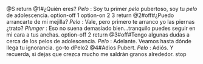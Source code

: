 @S
return
@1#¿Quién eres?
_Pelo_ : Soy tu primer *pelo* pubertoso, soy tu *pelo* de adolescencia.
option-off 1
option-on 2 3
return
@2#off#¿Puedo arrancarte de mi mejilla?
_Pelo_ : Vale, pero primero te arranco yo las piernas ¿trato?
_Plunger_ : Eso no suena demasiado bien...tranquilo puedes seguir en mi cara a tus anchas.
option-off 2
return
@3#off#Tengo algunas dudas a cerca de los pelos de adolescencia.
_Pelo_ : Adelante. Veamos hasta dónde llega tu ignorancia.
go-to dPelo2
@4#Adios Pubert.
_Pelo_ : Adiós. Y recuerda, si dejas que crezca mucho me saldrán granos alrededor.
stop